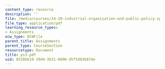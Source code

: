 ```yaml
---
content_type: resource
description: ''
file: /media/courses/14-20-industrial-organization-and-public-policy-spring-2003/8528bb1939d43b318606d5f5d83687de_ps3.pdf
file_type: application/pdf
learning_resource_types:
- Assignments
ocw_type: OCWFile
parent_title: Assignments
parent_type: CourseSection
resourcetype: Document
title: ps3.pdf
uid: 8528bb19-39d4-3b31-8606-d5f5d83687de
---
```

